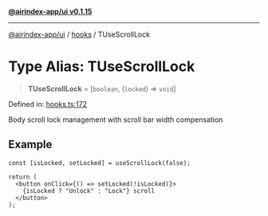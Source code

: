 [**@airindex-app/ui v0.1.15**](../../README.md)

***

[@airindex-app/ui](../../README.md) / [hooks](../README.md) / TUseScrollLock

# Type Alias: TUseScrollLock

> **TUseScrollLock** = \[`boolean`, (`locked`) => `void`\]

Defined in: [hooks.ts:172](https://github.com/airindex-app/ui/blob/c7ea135614befbd5605b13569e79882284e03edb/src/types/hooks.ts#L172)

Body scroll lock management with scroll bar width compensation

## Example

```tsx
const [isLocked, setLocked] = useScrollLock(false);

return (
  <button onClick={() => setLocked(!isLocked)}>
    {isLocked ? "Unlock" : "Lock"} scroll
  </button>
);
```
